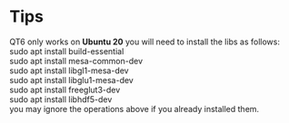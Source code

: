 # Tips
QT6 only works on **Ubuntu 20**
you will need to install the libs as follows:  
sudo apt install build-essential  
sudo apt install mesa-common-dev  
sudo apt install libgl1-mesa-dev   
sudo apt install libglu1-mesa-dev   
sudo apt install freeglut3-dev  
sudo apt install libhdf5-dev  
you may ignore the operations above if you already installed them.   
